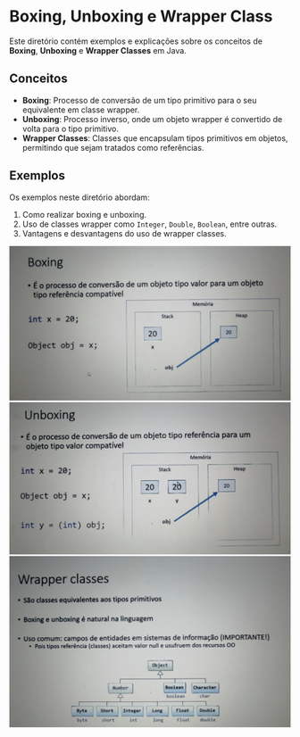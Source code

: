 # Boxing, Unboxing e Wrapper Class

Este diretório contém exemplos e explicações sobre os conceitos de **Boxing**, **Unboxing** e **Wrapper Classes** em Java.

## Conceitos

- **Boxing**: Processo de conversão de um tipo primitivo para o seu equivalente em classe wrapper.
- **Unboxing**: Processo inverso, onde um objeto wrapper é convertido de volta para o tipo primitivo.
- **Wrapper Classes**: Classes que encapsulam tipos primitivos em objetos, permitindo que sejam tratados como referências.

## Exemplos

Os exemplos neste diretório abordam:

1. Como realizar boxing e unboxing.
2. Uso de classes wrapper como `Integer`, `Double`, `Boolean`, entre outras.
3. Vantagens e desvantagens do uso de wrapper classes.

![Boxing](Boxing.jpg)
![Unboxing](Unboxing.jpg)
![Wrapper classes](Wrapper_classes.jpg)